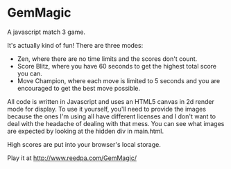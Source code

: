 # GemMagic
A javascript match 3 game.

It's actually kind of fun!  There are three modes: 
 * Zen, where there are no time limits and the scores don't count.
 * Score Blitz, where you have 60 seconds to get the highest total score you can.
 * Move Champion, where each move is limited to 5 seconds and you are encouraged to get the best move possible.
 
All code is written in Javascript and uses an HTML5 canvas in 2d render mode for display.  To use it yourself, you'll need to provide the images because the ones I'm using all have different licenses and I don't want to deal with the headache of dealing with that mess.  You can see what images are expected by looking at the hidden div in main.html.
 
High scores are put into your browser's local storage.

Play it at http://www.reedpa.com/GemMagic/ 